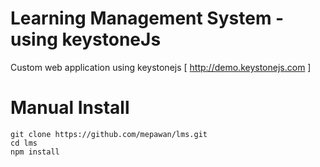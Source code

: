 Learning Management System - using keystoneJs
=============

Custom web application using keystonejs [ http://demo.keystonejs.com ]

# Manual Install

    git clone https://github.com/mepawan/lms.git
    cd lms
    npm install

